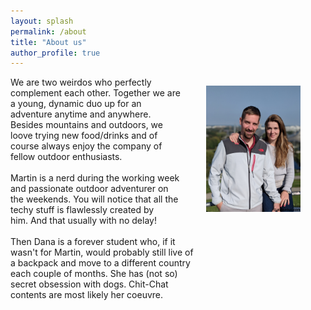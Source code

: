 ```yaml
---
layout: splash 
permalink: /about
title: "About us"
author_profile: true
---
```


<figure style="width: 30%; float: right;">
    <a href="/assets/images/about_us.jpg"><img src="/assets/images/about_us.jpg"></a>
</figure>

<div style="width: 60%;">
We are two weirdos who perfectly complement each other. Together we are a young, dynamic duo up for an adventure anytime and anywhere. Besides mountains and outdoors, we loove trying new food/drinks and of course always enjoy the company of fellow outdoor enthusiasts. 
</div>
<br/>
<div style="width: 60%;">
​Martin is a nerd during the working week and passionate outdoor adventurer on the weekends. You will notice that all the techy stuff is flawlessly created by him. And that usually with no delay! 
</div>
<br/>
<div style="width: 60%;">
Then Dana is a forever student who, if it wasn't for Martin, would probably still live of a backpack and move to a different country each couple of months. She has (not so) secret obsession with dogs. Chit-Chat contents are most likely her coeuvre.

</div>


​
